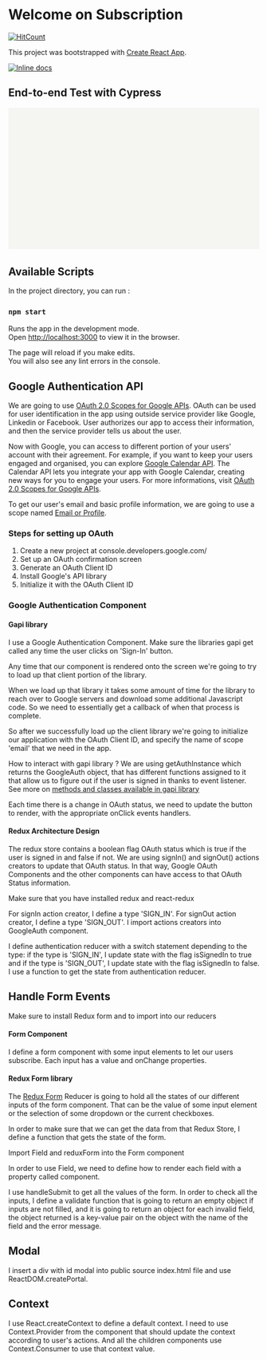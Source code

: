 # Welcome on Subscription
[![HitCount](http://hits.dwyl.com/JananyMano/subscription.svg)](http://hits.dwyl.com/JananyMano/subscription)


This project was bootstrapped with [Create React App](https://github.com/facebook/create-react-app).

[![Inline docs](http://inch-ci.org/github/JananyMano/subscription.svg?branch=master)](http://inch-ci.org/github/JananyMano/subscription)

## End-to-end Test with Cypress

![](userflow.spec.js.gif)

## Available Scripts

In the project directory, you can run :

### `npm start`

Runs the app in the development mode.<br />
Open [http://localhost:3000](http://localhost:3000) to view it in the browser.

The page will reload if you make edits.<br />
You will also see any lint errors in the console.

## Google Authentication API

We are going to use [OAuth 2.0 Scopes for Google APIs](https://developers.google.com/identity/protocols/googlescopes). OAuth can be used for user identification in the app using outside service provider like Google, Linkedin or Facebook. User authorizes our app to access their information, and then the service provider tells us about the user.

Now with Google, you can access to different portion of your users' account with their agreement. For example, if you want to keep your users engaged and organised, you can explore [Google Calendar API](https://developers.google.com/calendar). The Calendar API lets you integrate your app with Google Calendar, creating new ways for you to engage your users. For more informations, visit [OAuth 2.0 Scopes for Google APIs](https://developers.google.com/identity/protocols/googlescopes).

To get our user's email and basic profile information, we are going to use a scope named [Email or Profile](https://developers.google.com/identity/).

### Steps for setting up OAuth

1. Create a new project at console.developers.google.com/
2. Set up an OAuth confirmation screen
3. Generate an OAuth Client ID
4. Install Google's API library
5. Initialize it with the OAuth Client ID

### Google Authentication Component

#### Gapi library

I use a Google Authentication Component. Make sure the libraries gapi get called any time the user clicks on 'Sign-In' button.

Any time that our component is rendered onto the screen we're going to try to load up that client portion of the library. 

When we load up that library it takes some amount of time for the library to reach over to Google servers and download some additional Javascript code. So we need to essentially get a callback of when that process is complete. 

So after we successfully load up the client library we're going to initialize our application with the OAuth Client ID, and specify the name of scope 'email' that we need in the app.

How to interact with gapi library ?
We are using getAuthInstance which returns the GoogleAuth object, that has different functions assigned to it that allow us to figure out if the user is signed in thanks to event listener. 
See more on [methods and classes available in gapi library](https://developers.google.com/identity/sign-in/web/reference)

Each time there is a change in OAuth status, we need to update the button to render, with the appropriate onClick events handlers.

#### Redux Architecture Design

The redux store contains a boolean flag OAuth status which is true if the user is signed in and false if not. We are using signIn() and signOut() actions creators to update that OAuth status. In that way,  Google OAuth Components and the other components can have access to that OAuth Status information. 

Make sure that you have installed redux and react-redux

For signIn action creator, I define a type 'SIGN_IN'.
For signOut action creator, I define a type 'SIGN_OUT'.
I import actions creators into GoogleAuth component.

I define authentication reducer with a switch statement depending to the type: if the type is 'SIGN_IN', I update state with the flag isSignedIn to true and if the type is 'SIGN_OUT', I update state with the flag isSignedIn to false. I use a function to get the state from authentication reducer.

## Handle Form Events

Make sure to install Redux form and to import into our reducers 

#### Form Component

I define a form component with some input elements to let our users subscribe. Each input has a value and onChange properties.


#### Redux Form library

The [Redux Form](https://redux-form.com/8.3.0/) Reducer is going to hold all the states of our different inputs of the form component. That can be the value of some input element or the selection of some dropdown or the current checkboxes.

In order to make sure that we can get the data from that Redux Store, I define a function that gets the state of the form.

Import Field and reduxForm into the Form component 

In order to use Field, we need to define how to render each field with a property called component.

I use handleSubmit to get all the values of the form. In order to check all the inputs, I define a validate function that is going to return an empty object if inputs are not filled, and it is going to return an object for each invalid field, the object returned is a key-value pair on the object with the name of the field and the error message.

## Modal

I insert a div with id modal into public source index.html file and use ReactDOM.createPortal.

## Context

I use React.createContext to define a default context.
I need to use Context.Provider from the component that should update the context according to user's actions. And all the children components use Context.Consumer to use that context value.


